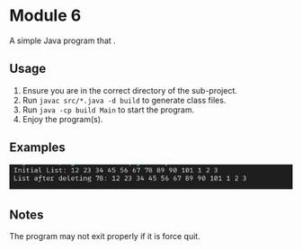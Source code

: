# Module 6
A simple Java program that .

## Usage
1. Ensure you are in the correct directory of the sub-project.
2. Run ```javac src/*.java -d build``` to generate class files.
3. Run ```java -cp build Main``` to start the program.
4. Enjoy the program(s).

## Examples
![](./example.png)

## Notes
The program may not exit properly if it is force quit.
